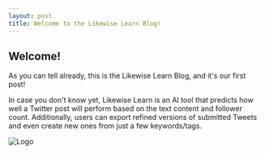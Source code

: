 ```yaml
---
layout: post
title: Welcome to the Likewise Learn Blog!
---
```


## Welcome!
As you can tell already, this is the Likewise Learn Blog, and it's our first post!

In case you don't know yet, Likewise Learn is an AI tool that predicts how well a Twitter post will perform based on the text content and follower count. Additionally, users can export refined versions of submitted Tweets and even create new ones from just a few keywords/tags.

![Logo]()